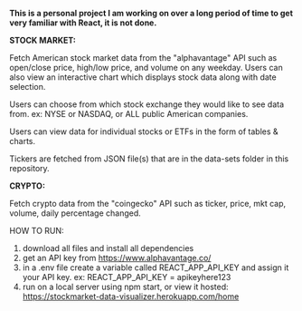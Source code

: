 **This is a personal project I am working on over a long period of time to get very familiar with React, it is not done.**

**STOCK MARKET:**

Fetch American stock market data from the "alphavantage" API such as open/close price, high/low price, and volume on any weekday.
Users can also view an interactive chart which displays stock data along with date selection.

Users can choose from which stock exchange they would like to see data from. ex: NYSE or NASDAQ, or ALL public American companies.

Users can view data for individual stocks or ETFs in the form of tables & charts. 

Tickers are fetched from JSON file(s) that are in the data-sets folder in this repository.

**CRYPTO:**

Fetch crypto data from the "coingecko" API such as ticker, price, mkt cap, volume, daily percentage changed.



HOW TO RUN: 
1) download all files and install all dependencies 
2) get an API key from https://www.alphavantage.co/
3) in a .env file create a variable called REACT_APP_API_KEY and assign it your API key.
      ex: REACT_APP_API_KEY = apikeyhere123
4) run on a local server using npm start, or view it hosted: https://stockmarket-data-visualizer.herokuapp.com/home
